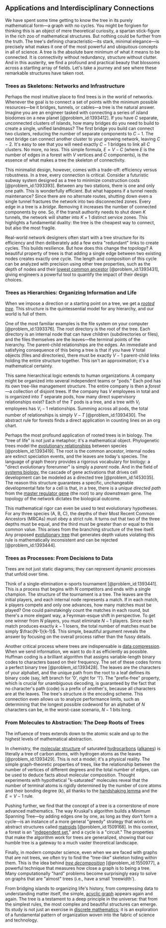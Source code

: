## Applications and Interdisciplinary Connections

We have spent some time getting to know the tree in its purely mathematical form—a graph with no cycles. You might be forgiven for thinking this is an object of mere theoretical curiosity, a spartan stick-figure in the rich zoo of mathematical structures. But nothing could be further from the truth. The tree's defining characteristic—its stark, minimal elegance—is precisely what makes it one of the most powerful and ubiquitous concepts in all of science. A tree is the absolute bare minimum of what it means to be connected. It is connectivity without redundancy, structure without clutter. And in this austerity, we find a profound and practical beauty that blossoms across a startling array of fields. Let's take a journey and see where these remarkable structures have taken root.

### Trees as Skeletons: Networks and Infrastructure

Perhaps the most intuitive place to find trees is in the world of networks. Whenever the goal is to connect a set of points with the minimum possible resources—be it bridges, tunnels, or cables—a tree is the natural answer. Imagine you are an engineer tasked with connecting a series of island biodomes on a new planet [@problem_id:1393412]. If you have $C$ separate, unconnected clusters of islands, how many bridges do you need to build to create a single, unified landmass? The first bridge you build can connect two clusters, reducing the number of separate components to $C-1$. The next bridge can connect another cluster to your growing network, leaving $C-2$. It's easy to see that you will need exactly $C-1$ bridges to link all $C$ clusters. No more, no less. This simple formula, $E = V-C$ (where $E$ is the number of edges in a forest with $V$ vertices and $C$ components), is the essence of what makes a tree the skeleton of connectivity.

This minimalist design, however, comes with a trade-off: efficiency versus robustness. In a tree, every connection is critical. Consider a futuristic subway system designed as a tree to minimize construction costs [@problem_id:1393393]. Between any two stations, there is one and only one path. This is wonderfully efficient. But what happens if a tunnel needs maintenance? Since there are no alternate routes, shutting down even a single tunnel fractures the network into two disconnected zones. Every edge in a tree is a *bridge*. Removing it increases the number of connected components by one. So, if the transit authority needs to shut down $K$ tunnels, the network will shatter into $K+1$ distinct service zones. This highlights a fundamental duality: the tree is the cheapest way to connect, but also the most fragile.

Real-world network designers often start with a tree structure for its efficiency and then deliberately add a few extra "redundant" links to create cycles. This builds resilience. But how does this change the topology? A beautiful property of trees is that adding a single edge between two existing nodes creates exactly one cycle. The length and composition of this cycle can be analyzed with precision using other tree properties, such as the depth of nodes and their [lowest common ancestor](@article_id:261101) [@problem_id:1393431], giving engineers a powerful tool to quantify the impact of their design choices.

### Trees as Hierarchies: Organizing Information and Life

When we impose a direction or a starting point on a tree, we get a *[rooted tree](@article_id:266366)*. This structure is the quintessential model for any hierarchy, and our world is full of them.

One of the most familiar examples is the file system on your computer [@problem_id:1393376]. The root directory is the root of the tree. Each directory is an internal node that can have children (subdirectories or files), and the files themselves are the leaves—the terminal points of the hierarchy. The parent-child relationships are the edges. An immediate and satisfying consequence of this being a tree is that if you have $V$ total objects (files and directories), there must be exactly $V-1$ parent-child links holding the entire structure together. This isn't an approximation; it's a mathematical certainty.

This same hierarchical logic extends to human organizations. A company might be organized into several independent teams or "pods." Each pod has its own tree-like management structure. The entire company is then a *forest*—a collection of disjoint trees. If the company has $V$ employees in total and is organized into $T$ separate pods, how many direct supervisory relationships exist? Each of the $T$ pods is a tree, and a tree with $V_i$ employees has $V_i-1$ relationships. Summing across all pods, the total number of relationships is simply $V - T$ [@problem_id:1393430]. The abstract rule for forests finds a direct application in counting lines on an org chart.

Perhaps the most profound application of rooted trees is in biology. The "tree of life" is not just a metaphor; it's a mathematical object. Phylogenetic trees model the [evolutionary relationships](@article_id:175214) between species [@problem_id:1393419]. The root is the common ancestor, internal nodes are extinct speciation events, and the leaves are today's species. The language of graph theory provides a rigorous vocabulary for biology: a "direct evolutionary forerunner" is simply a *parent* node. And in the field of [systems biology](@article_id:148055), the cascade of gene activations that drives cell development can be modeled as a directed tree [@problem_id:1453035]. The reason this structure guarantees a specific, unchangeable developmental fate for a cell is that, in a tree, there is a *unique directed path* from the [master regulator gene](@article_id:270336) (the root) to any downstream gene. The topology of the network dictates the biological outcome.

This mathematical rigor can even be used to test evolutionary hypotheses. For any three species (A, B, C), the depths of their Most Recent Common Ancestors (MRCAs) must obey a strict rule. It turns out that two of the three depths must be equal, and the third must be greater than or equal to this common value. This arises from the branching structure of the tree itself. Any proposed [evolutionary tree](@article_id:141805) that generates depth values violating this rule is mathematically inconsistent and can be rejected [@problem_id:1393444].

### Trees as Processes: From Decisions to Data

Trees are not just static diagrams; they can represent dynamic processes that unfold over time.

Think of a single-elimination e-sports tournament [@problem_id:1393441]. This is a process that begins with $N$ competitors and ends with a single champion. The structure of the tournament is a tree. The leaves are the initial players, and each internal node represents a match. If in each match, $k$ players compete and only one advances, how many matches must be played? One could painstakingly count the matches in each round, but there's a more elegant way, a Feynman-esque shift in perspective. To get one winner from $N$ players, you must eliminate $N-1$ players. Since each match produces exactly $k-1$ losers, the total number of matches must be simply $\frac{N-1}{k-1}$. This simple, beautiful argument reveals the answer by focusing on the overall process rather than the fussy details.

Another critical process where trees are indispensable is [data compression](@article_id:137206). When we send information, we want to do it as efficiently as possible. Huffman coding is a brilliant algorithm that assigns variable-length binary codes to characters based on their frequency. The set of these codes forms a perfect binary tree [@problem_id:1393428]. The leaves are the characters of your alphabet, and the unique path from the root to a leaf defines its binary code (say, left branch for '0', right for '1'). The "prefix-free" property, which is crucial for unambiguous decoding, is guaranteed by the fact that no character's path (code) is a prefix of another's, because all characters are at the leaves. The tree's structure *is* the encoding scheme. This connection even allows us to analyze performance limits, such as determining that the longest possible codeword for an alphabet of $N$ characters can be, in the worst-case scenario, $N-1$ bits long.

### From Molecules to Abstraction: The Deep Roots of Trees

The influence of trees extends down to the atomic scale and up to the highest levels of mathematical abstraction.

In chemistry, the [molecular structure](@article_id:139615) of saturated [hydrocarbons](@article_id:145378) ([alkanes](@article_id:184699)) is literally a tree of carbon atoms, with hydrogen atoms as the leaves [@problem_id:1393429]. This is not a model; it's a physical reality. The simple graph-theoretic properties of trees, like the relationship between the number of vertices of different degrees and the total number of edges, can be used to deduce facts about molecular composition. Thought experiments with hypothetical "k-saturated" molecules reveal that the number of terminal atoms is rigidly determined by the number of core atoms and their bonding degree ($k$), all thanks to the [handshaking lemma](@article_id:260689) and the $E=V-1$ rule.

Pushing further, we find that the concept of a tree is a cornerstone of more advanced mathematics. The way Kruskal's algorithm builds a Minimum Spanning Tree—by adding edges one by one, as long as they don't form a cycle—is an instance of a more general "greedy" strategy that works on abstract structures called [matroids](@article_id:272628) [@problem_id:1509168]. In this context, a forest is an "[independent set](@article_id:264572)," and a cycle is a "circuit." The properties that make the algorithm work for trees are generalized, showing that our humble tree is a gateway to a much vaster theoretical landscape.

Finally, in modern computer science, even when we are faced with graphs that are not trees, we often try to find the "tree-like" skeleton hiding within them. This is the idea behind *[tree decomposition](@article_id:267767)* [@problem_id:1550977], a powerful technique that measures how close a graph is to being a tree. Many computationally "hard" problems become surprisingly easy to solve on graphs that are "almost" trees (i.e., have a small 'treewidth').

From bridging islands to organizing life's history, from compressing data to understanding matter itself, the simple, [acyclic graph](@article_id:272001) appears again and again. The tree is a testament to a deep principle in the universe: that from the simplest rules, the most complex and beautiful structures can emerge. Its study is not just an exercise in [discrete mathematics](@article_id:149469); it is an exploration of a fundamental pattern of organization woven into the fabric of science and technology.